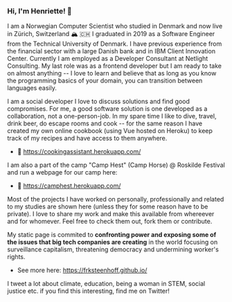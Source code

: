 ### Hi, I'm Henriette! :wave:

I am a Norwegian Computer Scientist who studied in Denmark and now live in Zürich, Switzerland 🏔️ 🇨🇭 I graduated in 2019 as a Software Engineer from the Technical University of Denmark. I have previous experience from the financial sector with a large Danish bank and in IBM Client Innovation Center. Currently I am employed as a Developer Consultant at Netlight Consulting. My last role was as a frontend developer but I am ready to take on almost anything -- I love to learn and believe that as long as you know the programming basics of your domain, you can transition between languages easily. 

I am a social developer I love to discuss solutions and find good compromises. For me, a good software solution is one developed as a collaboration, not a one-person-job. In my spare time I like to dive, travel, drink beer, do escape rooms and cook -- for the same reason I have created my own online cookbook (using Vue hosted on Heroku) to keep track of my recipes and have access to them anywhere.

* 🍲 https://cookingassistant.herokuapp.com/

I am also a part of the camp "Camp Hest" (Camp Horse) @ Roskilde Festival and run a webpage for our camp here:

* 🐎 https://camphest.herokuapp.com/


Most of the projects I have worked on personally, professionally and related to my studies are shown here (unless they for some reason have to be private). I love to share my work and make this available from whereever and for whomever. Feel free to check them out, fork them or contribute.

My static page is commited to **confronting power and exposing some of the issues that big tech companies are creating** in the world focusing on surveillance capitalism, threatening democracy and undermining worker's rights. 
* See more here: https://frksteenhoff.github.io/

I tweet a lot about climate, education, being a woman in STEM, social justice etc. if you find this interesting, find me on Twitter!
